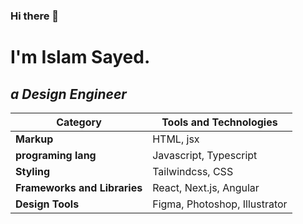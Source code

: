 ### Hi there 👋
# I'm Islam Sayed.   
<em>a Design Engineer</em>
---

| Category                    | Tools and Technologies       |
|-----------------------------|------------------------------|
| **Markup**                  | HTML, jsx                    |
| **programing lang**         | Javascript, Typescript                  |
| **Styling**                 | Tailwindcss, CSS             |
| **Frameworks and Libraries**| React, Next.js, Angular      |
| **Design Tools**            | Figma, Photoshop, Illustrator|
